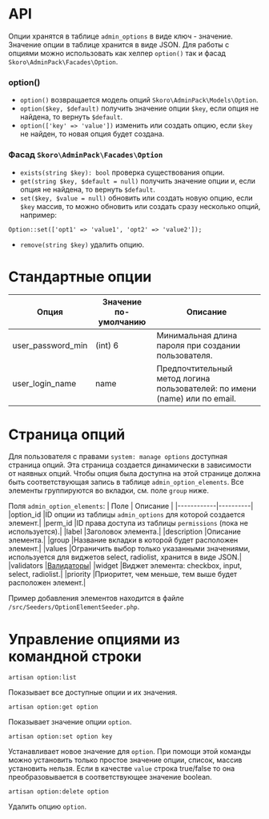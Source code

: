 API
===
Опции хранятся в таблице `admin_options` в виде ключ - значение. Значение опции в таблице хранится в виде JSON.
Для работы с опциями можно использовать как хелпер `option()` так и фасад `Skoro\AdminPack\Facades\Option`.

### option()
- `option()` возвращается модель опций `Skoro\AdminPack\Models\Option`.
- `option($key, $default)` получить значение опции `$key`, если опция не найдена, то вернуть `$default`.
- `option(['key' => 'value'])` изменить или создать опцию, если `$key` не найден, то новая опция будет создана.

### Фасад `Skoro\AdminPack\Facades\Option`
- `exists(string $key): bool` проверка существования опции.
- `get(string $key, $default = null)` получить значение опции и, если опция не найдена, то вернуть `$default`.
- `set($key, $value = null)` обновить или создать новую опцию, если `$key` массив, то можно обновить или создать сразу несколько опций, например:
```
Option::set(['opt1' => 'value1', 'opt2' => 'value2']);
```
- `remove(string $key)` удалить опцию.

Стандартные опции
=================
|Опция|Значение по-умолчанию|Описание|
|-----|---------------------|--------|
|user_password_min|(int) 6|Минимальная длина пароля при создании пользователя.|
|user_login_name  |name   |Предпочтительный метод логина пользователей: по имени (name) или по email.|

Страница опций
==============
Для пользователя с правами `system: manage options` доступная страница опций.
Эта страница создается динамически в зависимости от наявных опций.
Чтобы опция была доступна на этой странице должна быть соответствующая запись в таблице `admin_option_elements`.
Все элементы группируются во вкладки, см. поле `group` ниже.

Поля `admin_option_elements`:
| Поле       | Описание |
|------------|----------|
|option_id   |ID опции из таблицы `admin_options` для которой создается элемент.|
|perm_id     |ID права доступа из таблицы `permissions` (пока не используется).|
|label       |Заголовок элемента.|
|description |Описание элемента.|
|group       |Название вкладки в которой будет расположен элемент.|
|values      |Ограничить выбор только указанными значениями, используется для виджетов select, radiolist, хранится в виде JSON.|
|validators  |[Валидаторы](https://laravel.com/docs/7.x/validation#available-validation-rules)|
|widget      |Виджет элемента: checkbox, input, select, radiolist.|
|priority    |Приоритет, чем меньше, тем выше будет расположен элемент.|

Пример добавления элементов находится в файле `/src/Seeders/OptionElementSeeder.php`.

Управление опциями из командной строки
======================================

```
artisan option:list
```
Показывает все доступные опции и их значения.

```
artisan option:get option
```
Показывает значение опции `option`.

```
artisan option:set option key
```
Устанавливает новое значение для `option`. При помощи этой команды можно установить только простое значение опции, список, массив установить нельзя. Если в качестве `value` строка true/false то она преобразовывается в соответствующее значение boolean.

```
artisan option:delete option
```
Удалить опцию `option`.

